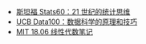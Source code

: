 +   [斯坦福 Stats60：21 世纪的统计思维](docs/stat21/README.md)
+   [UCB Data100：数据科学的原理和技巧](docs/ucb-ds100-notes/README.md)
+   [MIT 18.06 线性代数笔记](docs/mit-18.06-linalg-notes/README.md)